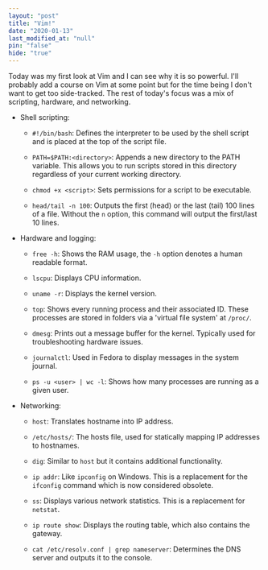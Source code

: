 ```yaml
---
layout: "post"
title: "Vim!"
date: "2020-01-13"
last_modified_at: "null"
pin: "false"
hide: "true"
---
```


Today was my first look at Vim and I can see why it is so powerful. I'll
probably add a course on Vim at some point but for the time being I don't want
to get too side-tracked. The rest of today's focus was a mix of scripting,
hardware, and networking.

- Shell scripting:

  - `#!/bin/bash`: Defines the interpreter to be used by the shell script and
    is placed at the top of the script file.

  - `PATH=$PATH:<directory>`: Appends a new directory to the PATH variable.
    This allows you to run scripts stored in this directory regardless of your
    current working directory.

  - `chmod +x <script>`: Sets permissions for a script to be executable.

  - `head/tail -n 100`: Outputs the first (head) or the last (tail) 100 lines
    of a file. Without the `n` option, this command will output the first/last
    10 lines.

- Hardware and logging:

  - `free -h`: Shows the RAM usage, the `-h` option denotes a human readable
    format.

  - `lscpu`: Displays CPU information.

  - `uname -r`: Displays the kernel version.

  - `top`: Shows every running process and their associated ID. These
    processes are stored in folders via a 'virtual file system' at `/proc/`.

  - `dmesg`: Prints out a message buffer for the kernel. Typically used for
    troubleshooting hardware issues.

  - `journalctl`: Used in Fedora to display messages in the system journal.

  - `ps -u <user> | wc -l`: Shows how many processes are running as a given
    user.

- Networking:

  - `host`: Translates hostname into IP address.

  - `/etc/hosts/`: The hosts file, used for statically mapping IP addresses to
    hostnames.

  - `dig`: Similar to `host` but it contains additional functionality.

  - `ip addr`: Like `ipconfig` on Windows. This is a replacement for
    the `ifconfig` command which is now considered obsolete.

  - `ss`: Displays various network statistics. This is a replacement
    for `netstat`.

  - `ip route show`: Displays the routing table, which also contains the
    gateway.

  - `cat /etc/resolv.conf | grep nameserver`: Determines the DNS server and
    outputs it to the console.
